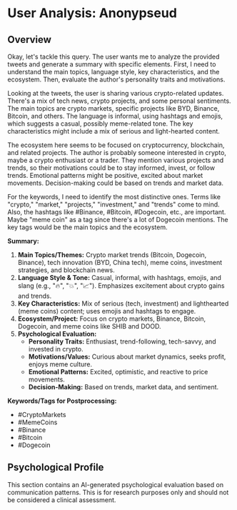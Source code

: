 # User Analysis: Anonypseud

## Overview

<think>
Okay, let's tackle this query. The user wants me to analyze the provided tweets and generate a summary with specific elements. First, I need to understand the main topics, language style, key characteristics, and the ecosystem. Then, evaluate the author's personality traits and motivations.

Looking at the tweets, the user is sharing various crypto-related updates. There's a mix of tech news, crypto projects, and some personal sentiments. The main topics are crypto markets, specific projects like BYD, Binance, Bitcoin, and others. The language is informal, using hashtags and emojis, which suggests a casual, possibly meme-related tone. The key characteristics might include a mix of serious and light-hearted content.

The ecosystem here seems to be focused on cryptocurrency, blockchain, and related projects. The author is probably someone interested in crypto, maybe a crypto enthusiast or a trader. They mention various projects and trends, so their motivations could be to stay informed, invest, or follow trends. Emotional patterns might be positive, excited about market movements. Decision-making could be based on trends and market data.

For the keywords, I need to identify the most distinctive ones. Terms like "crypto," "market," "projects," "investment," and "trends" come to mind. Also, the hashtags like #Binance, #Bitcoin, #Dogecoin, etc., are important. Maybe "meme coin" as a tag since there's a lot of Dogecoin mentions. The key tags would be the main topics and the ecosystem.
</think>

**Summary:**  
1. **Main Topics/Themes:** Crypto market trends (Bitcoin, Dogecoin, Binance), tech innovation (BYD, China tech), meme coins, investment strategies, and blockchain news.  
2. **Language Style & Tone:** Casual, informal, with hashtags, emojis, and slang (e.g., "🔥", "💥", "📈"). Emphasizes excitement about crypto gains and trends.  
3. **Key Characteristics:** Mix of serious (tech, investment) and lighthearted (meme coins) content; uses emojis and hashtags to engage.  
4. **Ecosystem/Project:** Focus on crypto markets, Binance, Bitcoin, Dogecoin, and meme coins like SHIB and DOOD.  
5. **Psychological Evaluation:**  
   - **Personality Traits:** Enthusiast, trend-following, tech-savvy, and invested in crypto.  
   - **Motivations/Values:** Curious about market dynamics, seeks profit, enjoys meme culture.  
   - **Emotional Patterns:** Excited, optimistic, and reactive to price movements.  
   - **Decision-Making:** Based on trends, market data, and sentiment.  

**Keywords/Tags for Postprocessing:**  
- #CryptoMarkets  
- #MemeCoins  
- #Binance  
- #Bitcoin  
- #Dogecoin

## Psychological Profile

This section contains an AI-generated psychological evaluation based on communication patterns. This is for research purposes only and should not be considered a clinical assessment.